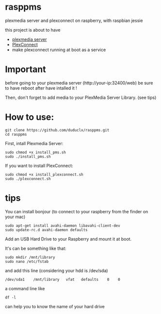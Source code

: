 # rasppms
plexmedia server and plexconnect on raspberry, with raspbian jessie

this project is about to have
- [plexmedia server](https://www.plex.tv/)
- [PlexConnect](https://github.com/iBaa/PlexConnect/)
- make plexconnect running at boot as a service

# Important

before going to your plexmedia server (http://your-ip:32400/web)
be sure to have reboot after have intalled it !

Then, don't forget to add media to your PlexMedia Server Library.
(see tips)

# How to use:

```
git clone https://github.com/duduclx/rasppms.git
cd rasppms
```
First, intall Plexmedia Server:
```
sudo chmod +x install_pms.sh
sudo ./install_pms.sh
```
If you want to install PlexConnect:
```
sudo chmod +x install_plexconnect.sh
sudo ./plexconnect.sh
```

# tips

You can install bonjour (to connect to your raspberry from the finder on your mac)
```
sudo apt-get install avahi-daemon libavahi-client-dev
sudo update-rc.d avahi-daemon defaults
```

Add an USB Hard Drive to your Raspberry
and mount it at boot.

It's can be something like that:
```
sudo mkdir /mnt/library
sudo nano /etc/fstab
```
and add this line (considering your hdd is /dev/sda)
```
/dev/sda1    /mnt/library   vfat   defaults    0    0
```
a command line like
```
df -l
```
can help you to know the name of your hard drive
